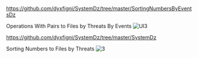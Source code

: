 https://github.com/dyxfigni/SystemDz/tree/master/SortingNumbersByEventsDz

Operations With Pairs to Files by Threats By Events
![UI3](https://user-images.githubusercontent.com/63446379/163378997-939ea24e-da40-4429-b1d7-773b685a899f.png)





https://github.com/dyxfigni/SystemDz/tree/master/SystemDz

Sorting Numbers to Files by Threats
![3](https://user-images.githubusercontent.com/63446379/162623491-1144d47d-8a8e-44ec-bed3-431b0ee16433.png)
